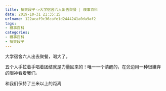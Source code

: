```yaml
---
title: 搞笑段子->大学宿舍六人出去聚餐 | 糗事百科
date: 2019-10-31 21:35:15
urlname: 122acaf9c36cafe1d2444241a0da9af2
tags: 
- 糗事百科
categories:
- 糗事百科
- 搞笑段子
---
```

大学宿舍六人出去聚餐，喝大了。

五个人手拉着手唱着团结就是力量回来的！唯一一个清醒的，在旁边用一种很嫌弃的眼神看着我们。

和我们保持了三米以上的距离


